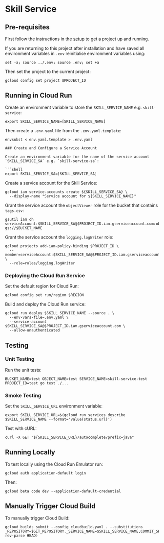 # Skill Service

## Pre-requisites

First follow the instructions in the [setup](../setup/README.md) to get a project up and running.

If you are returning to this project after installation and have saved all environment variables in `.env` reinitialise environment variables using:

```shell
set -a; source ../.env; source .env; set +a
```

Then set the project to the current project:

```shell
gcloud config set project $PROJECT_ID
```

## Running in Cloud Run

Create an environment variable to store the `SKILL_SERVICE_NAME` e.g. `skill-service`:

```shell
export SKILL_SERVICE_NAME=[SKILL_SERVICE_NAME]
```

Then create a `.env.yaml` file from the `.env.yaml.template`:

```shell
envsubst < env.yaml.template > .env.yaml

### Create and Configure a Service Account

Create an environment variable for the name of the service account `SKILL_SERVICE_SA` e.g. `skill-service-sa`:

```shell
export SKILL_SERVICE_SA=[SKILL_SERVICE_SA]
```

Create a service account for the Skill Service:

```shell
gcloud iam service-accounts create ${SKILL_SERVICE_SA} \
  --display-name "Service account for ${SKILL_SERVICE_NAME}"
```

Grant the service account the `objectViewer` role for the bucket that contains `tags.csv`:

```shell
gsutil iam ch serviceAccount:$SKILL_SERVICE_SA@$PROJECT_ID.iam.gserviceaccount.com:objectViewer gs://$BUCKET_NAME
```

Grant the service account the `logging.logWriter` role:

```shell
gcloud projects add-iam-policy-binding $PROJECT_ID \
  --member=serviceAccount:$SKILL_SERVICE_SA@$PROJECT_ID.iam.gserviceaccount.com \
  --role=roles/logging.logWriter
```

### Deploying the Cloud Run Service

Set the default region for Cloud Run:

```shell
gcloud config set run/region $REGION
```

Build and deploy the Cloud Run service:

```shell
gcloud run deploy $SKILL_SERVICE_NAME --source . \
  --env-vars-file=.env.yaml \
  --service-account $SKILL_SERVICE_SA@$PROJECT_ID.iam.gserviceaccount.com \
  --allow-unauthenticated
```

## Testing

### Unit Testing

Run the unit tests:

```shell
BUCKET_NAME=test OBJECT_NAME=test SERVICE_NAME=skill-service-test PROJECT_ID=test go test ./...
```

### Smoke Testing

Set the `SKILL_SERVICE_URL` environment variable:

```shell
export SKILL_SERVICE_URL=$(gcloud run services describe $SKILL_SERVICE_NAME --format='value(status.url)')
```

Test with cURL:

```shell
curl -X GET "${SKILL_SERVICE_URL}/autocomplete?prefix=java"
```

## Running Locally

To test locally using the Cloud Run Emulator run:

```shell
gcloud auth application-default login
```
Then:

```shell
gcloud beta code dev --application-default-credential
```

## Manually Trigger Cloud Build

To manually trigger Cloud Build:

```shell
gcloud builds submit --config cloudbuild.yaml . --substitutions _REPOSITORY=$GIT_REPOSITORY,_SERVICE_NAME=$SKILL_SERVICE_NAME,COMMIT_SHA=$(git rev-parse HEAD)
```
